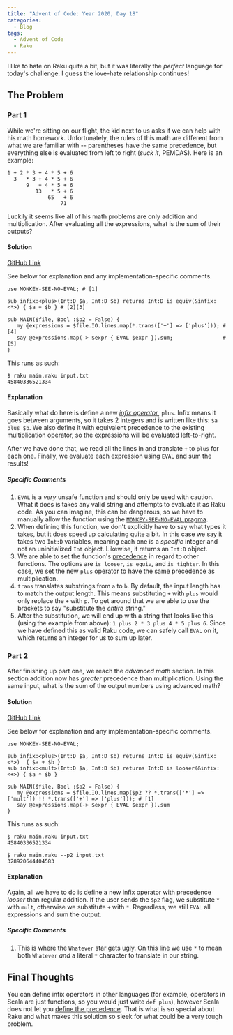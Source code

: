 ```yaml
---
title: "Advent of Code: Year 2020, Day 18"
categories:
  - Blog
tags:
  - Advent of Code
  - Raku
---
```


I like to hate on Raku quite a bit, but it was literally the _perfect_ language for today's challenge. I guess the love-hate relationship continues!

## The Problem

### Part 1

While we're sitting on our flight, the kid next to us asks if we can help with his math homework. Unfortunately, the rules of this math are different from what we are familiar with -- parentheses have the same precedence, but everything else is evaluated from left to right (_suck it_, PEMDAS). Here is an example:

```
1 + 2 * 3 + 4 * 5 + 6
  3   * 3 + 4 * 5 + 6
      9   + 4 * 5 + 6
         13   * 5 + 6
             65   + 6
                 71
```

Luckily it seems like all of his math problems are only addition and multiplication. After evaluating all the expressions, what is the sum of their outputs?

#### Solution

[GitHub Link](https://github.com/aaronreidsmith/advent-of-code/blob/main/2020/18/raku/main.raku)

See below for explanation and any implementation-specific comments.

```
use MONKEY-SEE-NO-EVAL; # [1]

sub infix:<plus>(Int:D $a, Int:D $b) returns Int:D is equiv(&infix:<*>) { $a + $b } # [2][3]

sub MAIN($file, Bool :$p2 = False) {
   my @expressions = $file.IO.lines.map(*.trans(['+'] => ['plus'])); # [4]
   say @expressions.map(-> $expr { EVAL $expr }).sum;                # [5]
}   
```

This runs as such:

```
$ raku main.raku input.txt
45840336521334
```

#### Explanation

Basically what do here is define a new [_infix operator_](https://docs.raku.org/language/operators#index-entry-infix_operator), `plus`. Infix means it goes between arguments, so it takes 2 integers and is written like this: `$a plus $b`. We also define it with equivalent precedence to the existing multiplication operator, so the expressions will be evaluated left-to-right.

After we have done that, we read all the lines in and translate `+` to `plus` for each one. Finally, we evaluate each expression using `EVAL` and sum the results!

##### Specific Comments

1. `EVAL` is a _very_ unsafe function and should only be used with caution. What it does is takes any valid string and attempts to evaluate it as Raku code. As you can imagine, this can be dangerous, so we have to manually allow the function using the [`MONKEY-SEE-NO-EVAL` pragma](https://docs.raku.org/language/pragmas#index-entry-MONKEY-SEE-NO-EVAL__pragma).
2. When defining this function, we don't explicitly have to say what types it takes, but it does speed up calculating quite a bit. In this case we say it takes two `Int:D` variables, meaning each one is a _specific_ integer and not an uninitialized `Int` object. Likewise, it returns an `Int:D` object.
3. We are able to set the function's [precedence](https://docs.raku.org/language/functions#Precedence) in regard to other functions. The options are `is looser`, `is equiv`, and `is tighter`. In this case, we set the new `plus` operator to have the same precedence as multiplication.
4. `trans` translates substrings from `a` to `b`. By default, the input length has to match the output length. This means substituting `+` with `plus` would only replace the `+` with `p`. To get around that we are able to use the brackets to say "substitute the _entire_ string."
5. After the substitution, we will end up with a string that looks like this (using the example from above): `1 plus 2 * 3 plus 4 * 5 plus 6`. Since we have defined this as valid Raku code, we can safely call `EVAL` on it, which returns an integer for us to sum up later.

### Part 2

After finishing up part one, we reach the _advanced math_ section. In this section addition now has _greater_ precedence than multiplication. Using the same input, what is the sum of the output numbers using advanced math?

#### Solution

[GitHub Link](https://github.com/aaronreidsmith/advent-of-code/blob/main/2020/18/raku/main.raku)

See below for explanation and any implementation-specific comments.

```
use MONKEY-SEE-NO-EVAL;

sub infix:<plus>(Int:D $a, Int:D $b) returns Int:D is equiv(&infix:<*>)  { $a + $b }
sub infix:<mult>(Int:D $a, Int:D $b) returns Int:D is looser(&infix:<+>) { $a * $b }

sub MAIN($file, Bool :$p2 = False) {
   my @expressions = $file.IO.lines.map($p2 ?? *.trans(['*'] => ['mult']) !! *.trans(['+'] => ['plus'])); # [1]
   say @expressions.map(-> $expr { EVAL $expr }).sum
}
```

This runs as such:

```
$ raku main.raku input.txt
45840336521334

$ raku main.raku --p2 input.txt
328920644404583
```

#### Explanation

Again, all we have to do is define a new infix operator with precedence _looser_ than regular addition. If the user sends the `$p2` flag, we substitute `*` with `mult`, otherwise we substitute `+` with `*`. Regardless, we still `EVAL` all expressions and sum the output.

##### Specific Comments

1. This is where the `Whatever` star gets ugly. On this line we use `*` to mean both `Whatever` _and_ a literal `*` character to translate in our string.

## Final Thoughts

You can define infix operators in other languages (for example, operators in Scala are just functions, so you would just write `def plus`), however Scala does not let you [define the precedence](https://docs.scala-lang.org/tour/operators.html). That is what is so special about Raku and what makes this solution so sleek for what could be a very tough problem.
